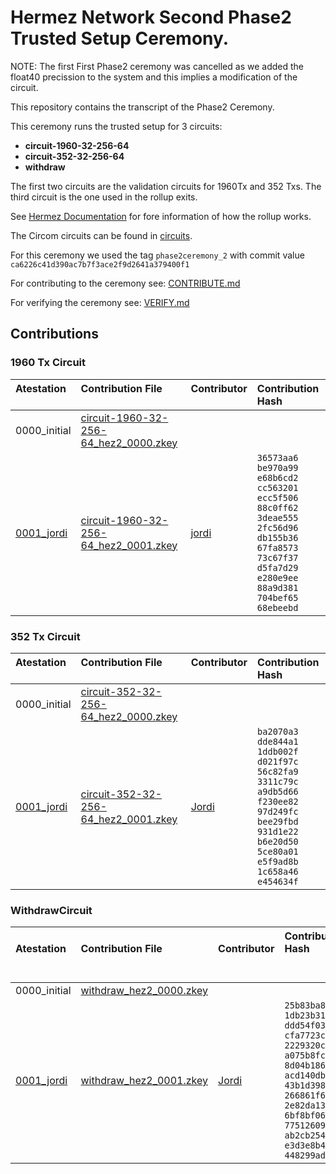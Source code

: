 # Hermez Network Second Phase2 Trusted Setup Ceremony.

NOTE: The first First Phase2 ceremony was cancelled as we added the float40
precission to the system and this implies a modification of the circuit.

This repository contains the transcript of the Phase2 Ceremony.

This ceremony runs the trusted setup for 3 circuits:

* **circuit-1960-32-256-64**
* **circuit-352-32-256-64**
* **withdraw**

The first two circuits are the validation circuits for 1960Tx and 352 Txs.  The third circuit is the one used in the rollup exits.

See [Hermez Documentation](https://docs.hermez.io/#/) for fore information of how the rollup works.

The Circom circuits can be found in [circuits](https://github.com/hermeznetwork/circuits).

For this ceremony we used the tag `phase2ceremony_2` with commit value  `ca6226c41d390ac7b7f3ace2f9d2641a379400f1`

For contributing to the ceremony see: [CONTRIBUTE.md](CONTRIBUTE.md)

For verifying the ceremony see: [VERIFY.md](VERIFY.md)

## Contributions

### 1960 Tx Circuit

| Atestation<br>&nbsp; | Contribution File<br>&nbsp; | Contributor<br>&nbsp; | Contribution Hash &nbsp; &nbsp; &nbsp; &nbsp; &nbsp; &nbsp; |
|:-----|:------------ |:-----|:--------------------------------------|
| 0000_initial | [circuit-1960-32-256-64_hez2_0000.zkey](https://hermez.s3-eu-west-1.amazonaws.com/circuit-1960-32-256-64_hez2_0000.zkey)     | |
| [0001_jordi](https://github.com/hermeznetwork/phase2ceremony_1/tree/main/0001_jordi) | [circuit-1960-32-256-64_hez2_0001.zkey](https://hermez.s3-eu-west-1.amazonaws.com/circuit-1960-32-256-64_hez2_0001.zkey)     | [jordi](https://keybase.io/jbaylina)  | `36573aa6 be970a99`<br>`e68b6cd2 cc563201`<br>`ecc5f506 88c0ff62`<br>`3deae555 2fc56d96`<br>`db155b36 67fa8573`<br>`73c67f37 d5fa7d29`<br>`e280e9ee 88a9d381`<br>`704bef65 68ebeebd` |

### 352 Tx Circuit

| Atestation<br>&nbsp; | Contribution File<br>&nbsp; | Contributor<br>&nbsp; | Contribution Hash &nbsp; &nbsp; &nbsp; &nbsp; |
|:-----|:------------ |:-----|:--------------------------------------|
| 0000_initial | [circuit-352-32-256-64_hez2_0000.zkey](https://hermez.s3-eu-west-1.amazonaws.com/circuit-352-32-256-64_hez2_0000.zkey)     | |
| [0001_jordi](https://github.com/hermeznetwork/phase2ceremony_1/tree/main/0001_jordi) | [circuit-352-32-256-64_hez2_0001.zkey](https://hermez.s3-eu-west-1.amazonaws.com/circuit-352-32-256-64_hez2_0001.zkey)     | [Jordi](https://keybase.io/jbaylina)  | `ba2070a3 dde844a1`<br>`1ddb002f d021f97c`<br>`56c82fa9 3311c79c`<br>`a9db5d66 f230ee82`<br>`97d249fc bee29fbd`<br>`931d1e22 b6e20d50`<br>`5ce80a01 e5f9ad8b`<br>`1c658a46 e454634f`|

### WithdrawCircuit

| Atestation<br>&nbsp; | Contribution File<br>&nbsp; | Contributor<br>&nbsp; | Contribution Hash &nbsp; &nbsp; &nbsp; &nbsp; &nbsp; &nbsp; &nbsp; &nbsp; &nbsp; &nbsp; &nbsp; &nbsp;&nbsp; &nbsp; <br> &nbsp; |
|:-----|:------------ |:-----|:--------------------------------------|
| 0000_initial | [withdraw_hez2_0000.zkey](https://hermez.s3-eu-west-1.amazonaws.com/withdraw_hez2_0000.zkey)     | |
| [0001_jordi](https://github.com/hermeznetwork/phase2ceremony_1/tree/main/0001_jordi) | [withdraw_hez2_0001.zkey](https://hermez.s3-eu-west-1.amazonaws.com/withdraw_hez2_0001.zkey)     | [Jordi](https://keybase.io/jbaylina)  |     `25b83ba8 1db23b31`<br>`ddd54f03 cfa7723c`<br>`2229320c a075b8fc`<br>`8d04b186 acd140db`<br>`43b1d398 266861f6`<br>`2e82da13 6bf8bf06`<br>`77512609 ab2cb254`<br>`e3d3e8b4 448299ad`|

